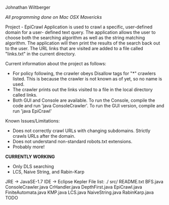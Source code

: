 Johnathan Wiltberger

*All programming done on Mac OSX Mavericks*

Project - EpiCrawl
Application is used to crawl a specific, user-defined domain for a user-
defined text query.  The application allows the user to choose both the
searching algorithm as well as the string matching algorithm.  The 
application will then print the results of the search back out to the 
user.  The URL links that are visited are added to a file called "links.txt" 
in the current directory.

Current information about the project as follows:
- For policy following, the crawler obeys Disallow tags for "*" crawlers listed.
This is because the crawler is not known as of yet, so no name is used.  
- The crawler prints out the links visited to a file in the local directory 
called links.  
- Both GUI and Console are available.  To run the Console, compile the code and
run 'java ConsoleCrawler'.  To run the GUI version, compile and run 
'java EpiCrawl'

Known Issues/Limitations:
- Does not correctly crawl URLs with changing subdomains.  Strictly crawls URLs
after the domain.
- Does not understand non-standard robots.txt extensions.
- Probably more!

**CURRENTLY WORKING**
- Only DLS searching
- LCS, Naive String, and Rabin-Karp

JRE -> JavaSE-1.7
IDE -> Eclipse Kepler
File list:
./
    src/
        README.txt
        BFS.java
        ConsoleCrawler.java
        CrHandler.java
        DepthFirst.java
        EpiCrawl.java
        FiniteAutomata.java
        KMP.java
        LCS.java
        NaiveString.java
        RabinKarp.java
        TODO
